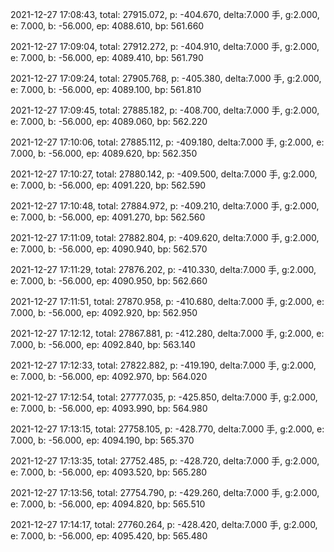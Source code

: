 2021-12-27 17:08:43, total: 27915.072, p: -404.670, delta:7.000 手, g:2.000, e: 7.000, b: -56.000, ep: 4088.610, bp: 561.660

2021-12-27 17:09:04, total: 27912.272, p: -404.910, delta:7.000 手, g:2.000, e: 7.000, b: -56.000, ep: 4089.410, bp: 561.790

2021-12-27 17:09:24, total: 27905.768, p: -405.380, delta:7.000 手, g:2.000, e: 7.000, b: -56.000, ep: 4089.100, bp: 561.810

2021-12-27 17:09:45, total: 27885.182, p: -408.700, delta:7.000 手, g:2.000, e: 7.000, b: -56.000, ep: 4089.060, bp: 562.220

2021-12-27 17:10:06, total: 27885.112, p: -409.180, delta:7.000 手, g:2.000, e: 7.000, b: -56.000, ep: 4089.620, bp: 562.350

2021-12-27 17:10:27, total: 27880.142, p: -409.500, delta:7.000 手, g:2.000, e: 7.000, b: -56.000, ep: 4091.220, bp: 562.590

2021-12-27 17:10:48, total: 27884.972, p: -409.210, delta:7.000 手, g:2.000, e: 7.000, b: -56.000, ep: 4091.270, bp: 562.560

2021-12-27 17:11:09, total: 27882.804, p: -409.620, delta:7.000 手, g:2.000, e: 7.000, b: -56.000, ep: 4090.940, bp: 562.570

2021-12-27 17:11:29, total: 27876.202, p: -410.330, delta:7.000 手, g:2.000, e: 7.000, b: -56.000, ep: 4090.950, bp: 562.660

2021-12-27 17:11:51, total: 27870.958, p: -410.680, delta:7.000 手, g:2.000, e: 7.000, b: -56.000, ep: 4092.920, bp: 562.950

2021-12-27 17:12:12, total: 27867.881, p: -412.280, delta:7.000 手, g:2.000, e: 7.000, b: -56.000, ep: 4092.840, bp: 563.140

2021-12-27 17:12:33, total: 27822.882, p: -419.190, delta:7.000 手, g:2.000, e: 7.000, b: -56.000, ep: 4092.970, bp: 564.020

2021-12-27 17:12:54, total: 27777.035, p: -425.850, delta:7.000 手, g:2.000, e: 7.000, b: -56.000, ep: 4093.990, bp: 564.980

2021-12-27 17:13:15, total: 27758.105, p: -428.770, delta:7.000 手, g:2.000, e: 7.000, b: -56.000, ep: 4094.190, bp: 565.370

2021-12-27 17:13:35, total: 27752.485, p: -428.720, delta:7.000 手, g:2.000, e: 7.000, b: -56.000, ep: 4093.520, bp: 565.280

2021-12-27 17:13:56, total: 27754.790, p: -429.260, delta:7.000 手, g:2.000, e: 7.000, b: -56.000, ep: 4094.820, bp: 565.510

2021-12-27 17:14:17, total: 27760.264, p: -428.420, delta:7.000 手, g:2.000, e: 7.000, b: -56.000, ep: 4095.420, bp: 565.480